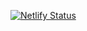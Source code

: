 [![Netlify Status](https://api.netlify.com/api/v1/badges/d5ff0d0a-1e36-41b0-93a3-bfcc1f3460a9/deploy-status)](https://app.netlify.com/sites/dreamy-elion-67c5bb/deploys)